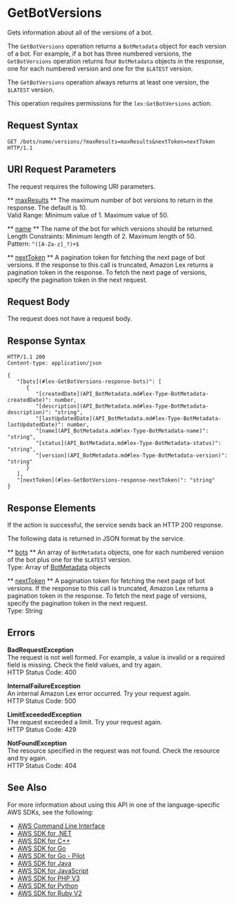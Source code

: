 # GetBotVersions<a name="API_GetBotVersions"></a>

Gets information about all of the versions of a bot\.

The `GetBotVersions` operation returns a `BotMetadata` object for each version of a bot\. For example, if a bot has three numbered versions, the `GetBotVersions` operation returns four `BotMetadata` objects in the response, one for each numbered version and one for the `$LATEST` version\. 

The `GetBotVersions` operation always returns at least one version, the `$LATEST` version\.

This operation requires permissions for the `lex:GetBotVersions` action\.

## Request Syntax<a name="API_GetBotVersions_RequestSyntax"></a>

```
GET /bots/name/versions/?maxResults=maxResults&nextToken=nextToken HTTP/1.1
```

## URI Request Parameters<a name="API_GetBotVersions_RequestParameters"></a>

The request requires the following URI parameters\.

 ** [maxResults](#API_GetBotVersions_RequestSyntax) **   <a name="lex-GetBotVersions-request-maxResults"></a>
The maximum number of bot versions to return in the response\. The default is 10\.  
Valid Range: Minimum value of 1\. Maximum value of 50\.

 ** [name](#API_GetBotVersions_RequestSyntax) **   <a name="lex-GetBotVersions-request-name"></a>
The name of the bot for which versions should be returned\.  
Length Constraints: Minimum length of 2\. Maximum length of 50\.  
Pattern: `^([A-Za-z]_?)+$` 

 ** [nextToken](#API_GetBotVersions_RequestSyntax) **   <a name="lex-GetBotVersions-request-nextToken"></a>
A pagination token for fetching the next page of bot versions\. If the response to this call is truncated, Amazon Lex returns a pagination token in the response\. To fetch the next page of versions, specify the pagination token in the next request\. 

## Request Body<a name="API_GetBotVersions_RequestBody"></a>

The request does not have a request body\.

## Response Syntax<a name="API_GetBotVersions_ResponseSyntax"></a>

```
HTTP/1.1 200
Content-type: application/json

{
   "[bots](#lex-GetBotVersions-response-bots)": [ 
      { 
         "[createdDate](API_BotMetadata.md#lex-Type-BotMetadata-createdDate)": number,
         "[description](API_BotMetadata.md#lex-Type-BotMetadata-description)": "string",
         "[lastUpdatedDate](API_BotMetadata.md#lex-Type-BotMetadata-lastUpdatedDate)": number,
         "[name](API_BotMetadata.md#lex-Type-BotMetadata-name)": "string",
         "[status](API_BotMetadata.md#lex-Type-BotMetadata-status)": "string",
         "[version](API_BotMetadata.md#lex-Type-BotMetadata-version)": "string"
      }
   ],
   "[nextToken](#lex-GetBotVersions-response-nextToken)": "string"
}
```

## Response Elements<a name="API_GetBotVersions_ResponseElements"></a>

If the action is successful, the service sends back an HTTP 200 response\.

The following data is returned in JSON format by the service\.

 ** [bots](#API_GetBotVersions_ResponseSyntax) **   <a name="lex-GetBotVersions-response-bots"></a>
An array of `BotMetadata` objects, one for each numbered version of the bot plus one for the `$LATEST` version\.  
Type: Array of [BotMetadata](API_BotMetadata.md) objects

 ** [nextToken](#API_GetBotVersions_ResponseSyntax) **   <a name="lex-GetBotVersions-response-nextToken"></a>
A pagination token for fetching the next page of bot versions\. If the response to this call is truncated, Amazon Lex returns a pagination token in the response\. To fetch the next page of versions, specify the pagination token in the next request\.   
Type: String

## Errors<a name="API_GetBotVersions_Errors"></a>

 **BadRequestException**   
The request is not well formed\. For example, a value is invalid or a required field is missing\. Check the field values, and try again\.  
HTTP Status Code: 400

 **InternalFailureException**   
An internal Amazon Lex error occurred\. Try your request again\.  
HTTP Status Code: 500

 **LimitExceededException**   
The request exceeded a limit\. Try your request again\.  
HTTP Status Code: 429

 **NotFoundException**   
The resource specified in the request was not found\. Check the resource and try again\.  
HTTP Status Code: 404

## See Also<a name="API_GetBotVersions_SeeAlso"></a>

For more information about using this API in one of the language\-specific AWS SDKs, see the following:
+  [AWS Command Line Interface](https://docs.aws.amazon.com/goto/aws-cli/lex-models-2017-04-19/GetBotVersions) 
+  [AWS SDK for \.NET](https://docs.aws.amazon.com/goto/DotNetSDKV3/lex-models-2017-04-19/GetBotVersions) 
+  [AWS SDK for C\+\+](https://docs.aws.amazon.com/goto/SdkForCpp/lex-models-2017-04-19/GetBotVersions) 
+  [AWS SDK for Go](https://docs.aws.amazon.com/goto/SdkForGoV1/lex-models-2017-04-19/GetBotVersions) 
+  [AWS SDK for Go \- Pilot](https://docs.aws.amazon.com/goto/SdkForGoPilot/lex-models-2017-04-19/GetBotVersions) 
+  [AWS SDK for Java](https://docs.aws.amazon.com/goto/SdkForJava/lex-models-2017-04-19/GetBotVersions) 
+  [AWS SDK for JavaScript](https://docs.aws.amazon.com/goto/AWSJavaScriptSDK/lex-models-2017-04-19/GetBotVersions) 
+  [AWS SDK for PHP V3](https://docs.aws.amazon.com/goto/SdkForPHPV3/lex-models-2017-04-19/GetBotVersions) 
+  [AWS SDK for Python](https://docs.aws.amazon.com/goto/boto3/lex-models-2017-04-19/GetBotVersions) 
+  [AWS SDK for Ruby V2](https://docs.aws.amazon.com/goto/SdkForRubyV2/lex-models-2017-04-19/GetBotVersions) 